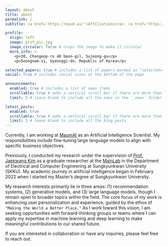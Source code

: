 ```yaml
---
layout: about
title: about
permalink: /
subtitle: <a href='https://maum.ai/'>Affiliations</a>. <a href='https://www.google.com/maps/place/(%EC%A3%BC)%EB%A7%88%EC%9D%8C%EC%97%90%EC%9D%B4%EC%95%84%EC%9D%B4/data=!3m1!4b1!4m6!3m5!1s0x357ca75847776f07:0x7739a77102bd032!8m2!3d37.4117582!4d127.0926251!16s%2Fg%2F11ks71388j?entry=ttu&g_ep=EgoyMDI1MDUxMi4wIKXMDSoASAFQAw%3D%3D'>Address.</a>

profile:
  align: left
  image: prof_pic.jpg
  image_circular: false # crops the image to make it circular
  more_info: >
    <p>30, Changeop-ro 40 beon-gil, Sujeong-gu</p>
    <p>Seongnam-si, Gyeonggi-do, Republic of Korea</p>

selected_papers: true # includes a list of papers marked as "selected={true}"
social: true # includes social icons at the bottom of the page

announcements:
  enabled: true # includes a list of news items
  scrollable: true # adds a vertical scroll bar if there are more than 3 news items
  limit: 5 # leave blank to include all the news in the `_news` folder

latest_posts:
  enabled: true
  scrollable: true # adds a vertical scroll bar if there are more than 3 new posts items
  limit: 3 # leave blank to include all the blog posts
---
```


Currently, I am working at [MaumAI](https://maum.ai) as an Artificial Intelligence Scientist. My responsibilities include fine-tuning large language models to align with specific business objectives.

Previously, I conducted my research under the supervision of [Prof. Jaekwang Kim](https://dramatic-samba-372.notion.site/Jaekwang-KIM-b5955ec7d50f488b8ff7bd29f9148641) as a graduate researcher at the [MainLab](https://mainlab.skku.edu) in the Department of Electrical and Computer Engineering at Sungkyunkwan University (SKKU).  My academic journey in artificial intelligence began in February 2022 when I started my Master’s degree at Sungkyunkwan University.

My research interests primarily lie in three areas: (1) recommendation systems, (2) generative models, and (3) large language models, though I remain open to broader topics within the field. The core focus of my work is enhancing user personalization and experience, guided by the ethos of `"Making the World a Better Place."` As I work toward this vision, I am seeking opportunities with forward-thinking groups or teams where I can apply my expertise in machine learning and deep learning to make meaningful contributions to our shared future.

If you are interested in collaboration or have any inquiries, please feel free to reach out.